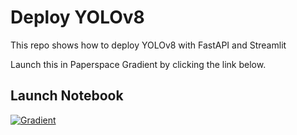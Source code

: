 # Deploy YOLOv8

This repo shows how to deploy YOLOv8 with FastAPI and Streamlit

Launch this in Paperspace Gradient by clicking the link below.

## Launch Notebook

[![Gradient](https://assets.paperspace.io/img/gradient-badge.svg)](https://console.paperspace.com/github/gradient-ai/yolov8-deploy/blob/master/notebook.ipynb?machine=Free-GPU)
